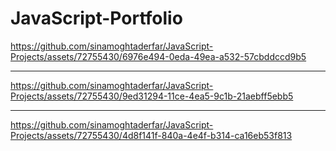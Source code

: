 # JavaScript-Portfolio

https://github.com/sinamoghtaderfar/JavaScript-Projects/assets/72755430/6976e494-0eda-49ea-a532-57cbddccd9b5

------

https://github.com/sinamoghtaderfar/JavaScript-Projects/assets/72755430/9ed31294-11ce-4ea5-9c1b-21aebff5ebb5

-------

https://github.com/sinamoghtaderfar/JavaScript-Projects/assets/72755430/4d8f141f-840a-4e4f-b314-ca16eb53f813


